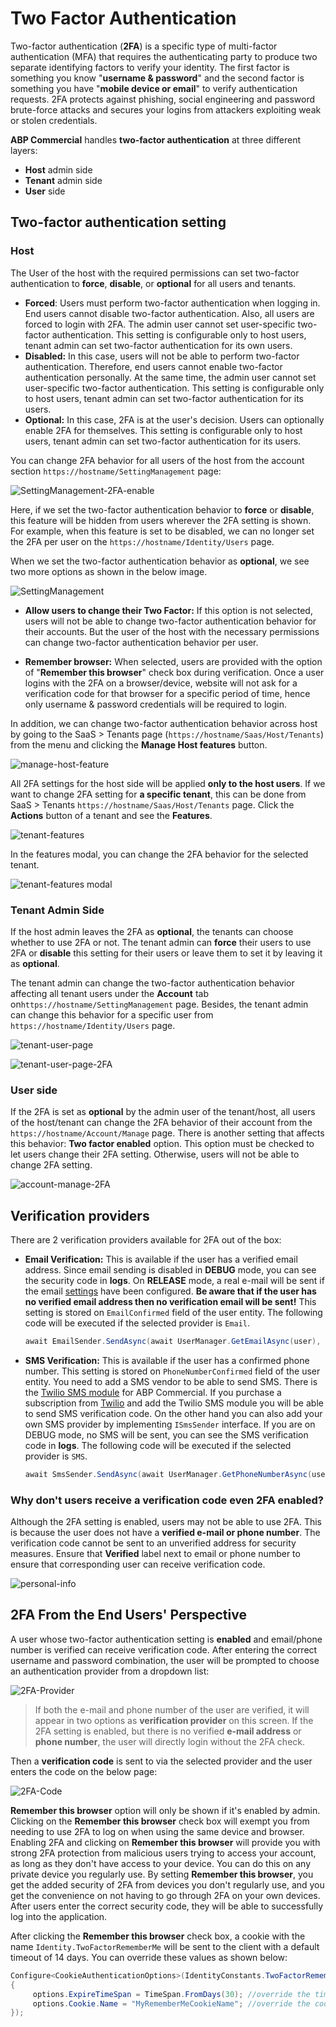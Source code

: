 # Two Factor Authentication

Two-factor authentication (**2FA**) is a specific type of multi-factor authentication (MFA) that requires the authenticating party to produce two separate identifying factors to verify your identity. The first factor is something you know "**username & password**" and the second factor is something you have "**mobile device or email**" to verify authentication requests. 2FA protects against phishing, social  engineering and password brute-force attacks and secures your logins  from attackers exploiting weak or stolen credentials.

**ABP Commercial** handles **two-factor authentication** at three different layers:

- **Host** admin side
- **Tenant** admin side
- **User** side

## Two-factor authentication setting

### Host

The User of the host with the required permissions can set two-factor authentication to **force**, **disable**, or **optional** for all users and tenants.

- **Forced**: Users must perform two-factor authentication when logging in. End users cannot disable two-factor authentication. Also, all users are forced to login with 2FA. The admin user cannot set user-specific two-factor authentication. This setting is configurable only to host users, tenant admin can set two-factor authentication for its own users.
- **Disabled:** In this case, users will not be able to perform two-factor authentication. Therefore, end users cannot enable two-factor authentication personally. At the same time, the admin user cannot set user-specific two-factor authentication. This setting is configurable only to host users, tenant admin can set two-factor authentication for its users.
- **Optional:** In this case, 2FA is at the user's decision. Users can optionally enable 2FA for themselves. This setting is  configurable only to host users, tenant admin can set two-factor authentication for its users.

You can change 2FA behavior for all users of the host from the account section `https://hostname/SettingManagement` page:

![SettingManagement-2FA-enable](../../images/2fa-host-settings-forced.png)

Here, if we set the two-factor authentication behavior to **force** or **disable**, this feature will be hidden from users wherever the 2FA setting is shown. For example, when this feature is set to be disabled, we can no longer set the 2FA per user on the `https://hostname/Identity/Users` page.

When we set the two-factor authentication behavior as **optional**, we see two more options as shown in the below image.

![SettingManagement](../../images/2fa-host-settings-optional.png)

- **Allow users to change their Two Factor:** If this option is not selected, users will not be able to change two-factor authentication behavior for their accounts. But the user of the host with the necessary permissions can change two-factor authentication behavior per user. 

- **Remember browser:**  When selected, users are provided with the option of "**Remember this browser**" check box during verification. Once a user logins with the 2FA on a browser/device, website will not ask for a verification code for that browser for a specific period of time, hence only username & password credentials will be required to login.

In addition, we can change two-factor authentication behavior across host by going to the SaaS > Tenants page (`https://hostname/Saas/Host/Tenants`) from the menu and clicking the **Manage Host features** button.

![manage-host-feature](../../images/2fa-manage-host-feature.png)

All 2FA settings for the host side will be applied **only to the host users**. If we want to change 2FA setting for **a specific tenant**,  this can be done from SaaS > Tenants `https://hostname/Saas/Host/Tenants` page. Click the **Actions** button of a tenant and see the **Features**.

![tenant-features](../../images/2fa-tenant-features.png)

In the features modal, you can change the 2FA behavior for the selected tenant.

![tenant-features modal](../../images/2fa-tenant-features-modal.png)

### Tenant Admin Side

If the host admin leaves the 2FA as **optional**, the tenants can choose whether to use 2FA or not. 
The tenant admin can **force** their users to use 2FA or **disable** this setting for their users or leave them to set it by leaving it as **optional**.

The tenant admin can change the two-factor authentication behavior affecting all tenant users under the **Account** tab on`https://hostname/SettingManagement` page. Besides, the tenant admin can change this behavior for a specific user from `https://hostname/Identity/Users` page.

![tenant-user-page](../../images/2fa-tenant-users-page.png)

![tenant-user-page-2FA](../../images/2fa-option-on-user.png)

### User side

If the 2FA is set as **optional** by the admin user of the tenant/host, all users of the host/tenant can change the 2FA behavior of their account from the `https://hostname/Account/Manage` page. There is another setting that affects this behavior:  **Two factor enabled** option. This option must be checked to let users change their 2FA setting. Otherwise, users will not be able to change 2FA setting.

![account-manage-2FA](../../images/2fa-account-manage.png)

## Verification providers

There are 2 verification providers available for 2FA out of the box:

- **Email Verification:** This is available if the user has a verified email address. Since email sending is disabled in **DEBUG** mode, you can see the security code in **logs**. On **RELEASE** mode, a real e-mail will be sent if the email [settings](https://docs.abp.io/en/abp/latest/Emailing#email-settings) have been configured.  **Be aware that if the user has no verified email address then no verification email will be sent!** This setting is stored on `EmailConfirmed` field of the user entity. The following code will be executed if the selected provider is `Email`.

  ```csharp
  await EmailSender.SendAsync(await UserManager.GetEmailAsync(user), L["EmailSecurityCodeSubject"], message);
  ```

- **SMS Verification:** This is available if the user has a confirmed phone number. This setting is stored on `PhoneNumberConfirmed` field of the user entity. You need to add a SMS vendor to be able to send SMS. There is the [Twilio SMS module](https://docs.abp.io/en/commercial/latest/modules/twilio-sms)  for ABP Commercial. If you purchase a subscription from [Twilio](https://www.twilio.com/) and add the Twilio SMS module you will be able to send SMS verification code. On the other hand you can also add your own SMS provider by implementing `ISmsSender` interface. If you are on DEBUG mode, no SMS will be sent, you can see the SMS verification code in **logs**. The following code will be executed if the selected provider is `SMS`.

  ```csharp
  await SmsSender.SendAsync(await UserManager.GetPhoneNumberAsync(user), message);
  ```

### Why don't users receive a verification code even 2FA enabled?

Although the 2FA setting is enabled, users may not be able to use 2FA. This is because the user does not have a **verified e-mail or phone number**. The verification code cannot be sent to an unverified address for security measures. Ensure that **Verified** label next to email or phone number to ensure that corresponding user can receive verification code.

![personal-info](../../images/2fa-personal-info.png)

## 2FA From the End Users' Perspective

A user whose two-factor authentication setting is **enabled** and email/phone number is verified can receive verification code. After entering the correct username and password combination, the user will be prompted to choose an authentication provider from a dropdown list:

![2FA-Provider](../../images/2fa-provider.png)

> If both the e-mail and phone number of the user are verified, it will appear in two options as **verification provider** on this screen. If the 2FA setting is enabled, but there is no verified **e-mail address** or **phone number**, the user will directly login without the 2FA check.

Then a **verification code** is sent to via the selected provider and the user enters the code on the below page:

![2FA-Code](../../images/2fa-code.png)

**Remember this browser** option will only be shown if it's enabled by admin. Clicking on the **Remember this browser** check box will exempt you from needing to use 2FA to log on when using the same device and browser. Enabling 2FA and clicking on **Remember this browser** will provide you with strong 2FA protection from malicious users trying to access your account, as long as they don't have access to your device. You can do this on any private device you regularly use. By setting **Remember this browser**, you get the added security of 2FA from devices you don't regularly use, and you get the convenience on not having to go through 2FA on your own devices. After users enter the correct security code, they will be able to successfully log into the application. 

After clicking the **Remember this browser** check box, a cookie with the name `Identity.TwoFactorRememberMe` will be sent to the client with a default timeout of 14 days. You can override these values as shown below:

```csharp
Configure<CookieAuthenticationOptions>(IdentityConstants.TwoFactorRememberMeScheme, options =>
{
     options.ExpireTimeSpan = TimeSpan.FromDays(30); //override the timeout
     options.Cookie.Name = "MyRememberMeCookieName"; //override the cookie name
});
```
